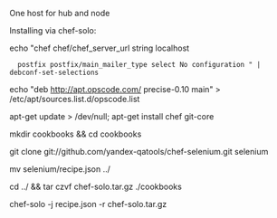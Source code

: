 One host for hub and node

Installing via chef-solo:

echo "chef chef/chef_server_url string localhost 
      
      postfix postfix/main_mailer_type select No configuration " | debconf-set-selections

echo "deb http://apt.opscode.com/ precise-0.10 main" > /etc/apt/sources.list.d/opscode.list

apt-get update > /dev/null; apt-get install chef git-core

mkdir cookbooks && cd cookbooks

git clone git://github.com/yandex-qatools/chef-selenium.git selenium

mv selenium/recipe.json ../

cd ../ && tar czvf chef-solo.tar.gz ./cookbooks

chef-solo -j recipe.json -r chef-solo.tar.gz
